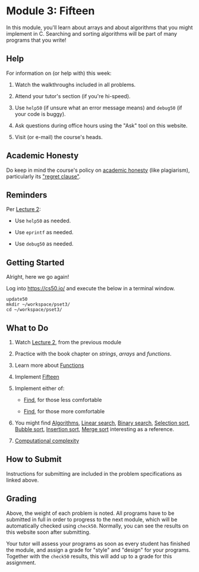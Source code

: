 # Module 3: Fifteen

In this module, you'll learn about arrays and about algorithms that you might implement in C. Searching and sorting algorithms will be part of many programs that you write!

## Help

For information on (or help with) this week:

1. Watch the walkthroughs included in all problems.

2. Attend your tutor's section (if you're hi-speed).

3. Use `help50` (if unsure what an error message means) and `debug50` (if your code is buggy).

4. Ask questions during office hours using the "Ask" tool on this website.

5. Visit (or e-mail) the course's heads.

## Academic Honesty

Do keep in mind the course's policy on [academic honesty](/syllabus#academic_honesty) (like plagiarism), particularly its ["regret clause"](/syllabus#regret).

## Reminders

Per [Lecture 2](/lectures/lecture-2):

* Use `help50` as needed.

* Use `eprintf` as needed.

* Use `debug50` as needed.

## Getting Started

Alright, here we go again!

Log into <https://cs50.io/> and execute the below in a terminal window.

    update50
    mkdir ~/workspace/pset3/
    cd ~/workspace/pset3/

## What to Do

1. Watch [Lecture 2](/lectures/lecture-2), from the previous module

2. Practice with the book chapter on *strings*, *arrays* and *functions*.

3. Learn more about [Functions](https://www.youtube.com/embed/n1glFqt3g38?autoplay=1&rel=0)

4. Implement [Fifteen](/problems/fifteen)

5. Implement either of:

    - [Find](/problems/find-less), for those less comfortable

    - [Find](/problems/find-more), for those more comfortable

6. You might find [Algorithms](https://www.youtube.com/embed/ktWL3nN38ZA?autoplay=1&rel=0), [Linear search](https://www.youtube.com/embed/TwsgCHYmbbA?autoplay=1&rel=0), [Binary search](https://www.youtube.com/embed/T98PIp4omUA?autoplay=1&rel=0), [Selection sort](https://www.youtube.com/embed/3hH8kTHFw2A?autoplay=1&rel=0), [Bubble sort](https://www.youtube.com/embed/RT-hUXUWQ2I?autoplay=1&rel=0), [Insertion sort](https://www.youtube.com/embed/kU9M51eKSX8?autoplay=1&rel=0), [Merge sort](https://www.youtube.com/embed/yF3hMKmCk1A?autoplay=1&rel=0) interesting as a reference.

7. [Computational complexity](https://www.youtube.com/embed/YoZPTyGL2IQ?autoplay=1&rel=0)


## How to Submit

Instructions for submitting are included in the problem specifications as linked above.


## Grading

Above, the weight of each problem is noted. All programs have to be submitted in full in order to progress to the next module, which will be automatically checked using `check50`. Normally, you can see the results on this website soon after submitting.

Your tutor will assess your programs as soon as every student has finished the module, and assign a grade for "style" and "design" for your programs. Together with the `check50` results, this will add up to a grade for this assignment.
